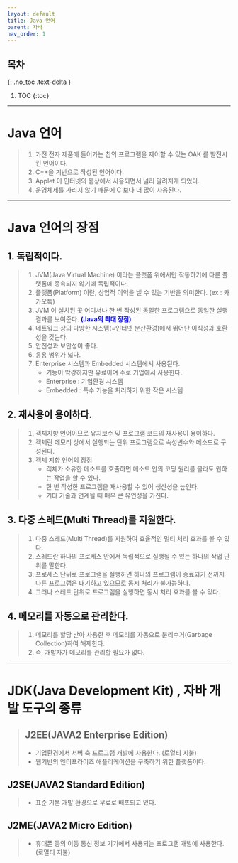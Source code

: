 ```yaml
---
layout: default
title: Java 언어
parent: 자바
nav_order: 1
---
```

## 목차
{: .no_toc .text-delta }

1. TOC
{:toc}
---

# **Java 언어**
> 1. 가전 전자 제품에 들어가는 칩의 프로그램을 제어할 수 있는 OAK 를 발전시킨 언어이다.
> 2. C++을 기반으로 작성된 언어이다.
> 3. Applet 이 인터넷의 웹상에서 사용되면서 널리 알려지게 되었다.
> 4. 운영체제를 가리지 않기 때문에 C 보다 더 많이 사용된다.

---

# **Java 언어의 장점**
## **1. 독립적이다.**
> 1. JVM(Java Virtual Machine) 이라는 플랫폼 위에서만 작동하기에 다른 플랫폼에 종속되지 않기에 독립적이다.
> 2. 플랫폼(Platform) 이란, 상업적 이익을 낼 수 있는 기반을 의미한다. (ex : 카카오톡)
> 3. JVM 이 설치된 곳 어디서나 한 번 작성된 동일한 프로그램으로 동일한 실행 결과를 보여준다. **<font color='#0101DF'>(Java의 최대 장점)</font>**
> 4. 네트워크 상의 다양한 시스템(=인터넷 분산환경)에서 뛰어난 이식성과 호환성을 갖는다.
> 5. 안전성과 보안성이 좋다.
> 6. 응용 범위가 넓다.
> 7. Enterprise 시스템과 Embedded 시스템에서 사용된다.
>    + 기능이 막강하지만 유료이며 주로 기업에서 사용한다.
>    + Enterprise : 기업환경 시스템
>    + Embedded : 특수 기능을 처리하기 위한 작은 시스템
>
## **2. 재사용이 용이하다.**
> 1. 객체지향 언어이므로 유지보수 및 프로그램 코드의 재사용이 용이하다.
> 2. 객체란 메모리 상에서 실행되는 단위 프로그램으로 속성변수와 메소드로 구성된다.
> 3. 객체 지향 언어의 장점
>    + 객체가 소유한 메소드를 호출하면 메소드 안의 코딩 원리를 몰라도 원하는 작업을 할 수 있다.
>    + 한 번 작성한 프로그램을 재사용할 수 있어 생산성을 높인다.
>    + 기타 기술과 연계될 때 매우 큰 유연성을 가진다.
>
## **3. 다중 스레드(Multi Thread)를 지원한다.**
> 1. 다중 스레드(Multi Thread)를 지원하여 효율적인 멀티 처리 효과를 볼 수 있다.
> 2. 스레드란 하나의 프로세스 안에서 독립적으로 실행될 수 있는 하나의 작업 단위를 말한다.
> 3. 프로세스 단위로 프로그램을 실행하면 하나의 프로그램이 종료되기 전까지 다른 프로그램은 대기하고 있으므로 동시 처리가 불가능하다.
> 4. 그러나 스레드 단위로 프로그램을 실행하면 동시 처리 효과를 볼 수 있다.
>
## **4. 메모리를 자동으로 관리한다.**
> 1. 메모리를 할당 받아 사용한 후 메모리를 자동으로 분리수거(Garbage Collection)하여 해제한다.
> 2. 즉, 개발자가 메모리를 관리할 필요가 없다.

---

# **JDK(Java Development Kit) , 자바 개발 도구의 종류**
> ## **J2EE(JAVA2 Enterprise Edition)**
> + 기업환경에서 서버 측 프로그램 개발에 사용한다. (로열티 지불)
> + 웹기반의 엔터프라이즈 애플리케이션을 구축하기 위한 플랫폼이다.
>
## **J2SE(JAVA2 Standard Edition)**
> + 표준 기본 개발 환경으로 무료로 배포되고 있다.
>
## **J2ME(JAVA2 Micro Edition)**
> + 휴대폰 등의 이동 통신 정보 기기에서 사용되는 프로그램 개발에 사용한다. (로열티 지불)

